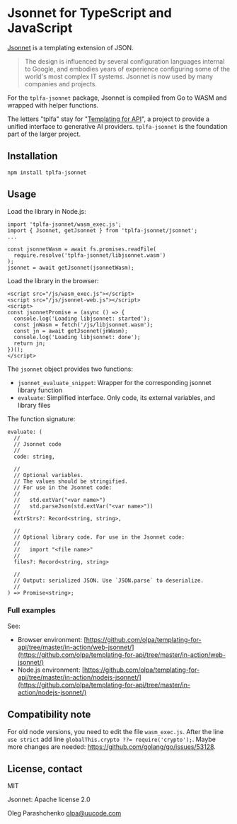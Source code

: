 # Jsonnet for TypeScript and JavaScript

[Jsonnet](https://jsonnet.org/) is a templating extension of JSON.

> The design is influenced by several configuration languages internal to Google, and embodies years of experience configuring some of the world's most complex IT systems. Jsonnet is now used by many companies and projects.

For the `tplfa-jsonnet` package, Jsonnet is compiled from Go to WASM and wrapped with helper functions.

The letters "tplfa" stay for "[Templating for API](https://github.com/olpa/templating-for-api)", a project to provide a unified interface to generative AI providers. `tplfa-jsonnet` is the foundation part of the larger project.

## Installation

```
npm install tplfa-jsonnet
```

## Usage

Load the library in Node.js:

```
import 'tplfa-jsonnet/wasm_exec.js';
import { Jsonnet, getJsonnet } from 'tplfa-jsonnet/jsonnet';
...

const jsonnetWasm = await fs.promises.readFile(
  require.resolve('tplfa-jsonnet/libjsonnet.wasm')
);
jsonnet = await getJsonnet(jsonnetWasm);
```

Load the library in the browser:

```
<script src="/js/wasm_exec.js"></script>
<script src="/js/jsonnet-web.js"></script>
<script>
const jsonnetPromise = (async () => {
  console.log('Loading libjsonnet: started');
  const jnWasm = fetch('/js/libjsonnet.wasm');
  const jn = await getJsonnet(jnWasm);
  console.log('Loading libjsonnet: done');
  return jn;
})();
</script>
```

The `jsonnet` object provides two functions:

- `jsonnet_evaluate_snippet`: Wrapper for the corresponding jsonnet library function
- `evaluate`: Simplified interface. Only code, its external variables, and library files

The function signature:

```
evaluate: (
  //
  // Jsonnet code
  //
  code: string,

  //
  // Optional variables.
  // The values should be stringified.
  // For use in the Jsonnet code:
  //
  //   std.extVar("<var name>")
  //   std.parseJson(std.extVar("<var name>"))
  //
  extrStrs?: Record<string, string>,

  //
  // Optional library code. For use in the Jsonnet code:
  //
  //   import "<file name>"
  //
  files?: Record<string, string>

  //
  // Output: serialized JSON. Use `JSON.parse` to deserialize.
  //
) => Promise<string>;
```

### Full examples

See:

- Browser environment: [https://github.com/olpa/templating-for-api/tree/master/in-action/web-jsonnet/](https://github.com/olpa/templating-for-api/tree/master/in-action/web-jsonnet/)
- Node.js environment: [https://github.com/olpa/templating-for-api/tree/master/in-action/nodejs-jsonnet/](https://github.com/olpa/templating-for-api/tree/master/in-action/nodejs-jsonnet/)


## Compatibility note

For old node versions, you need to edit the file `wasm_exec.js`. After the line `use strict` add line `globalThis.crypto ??= require('crypto');`. Maybe more changes are needed: <https://github.com/golang/go/issues/53128>.


## License, contact

MIT

Jsonnet: Apache license 2.0

Oleg Parashchenko <olpa@uucode.com>
